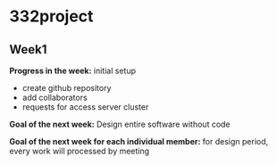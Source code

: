 # 332project

## Week1

**Progress in the week:** initial setup

- create github repository
- add collaborators
- requests for access server cluster

**Goal of the next week:** Design entire software without code

**Goal of the next week for each individual member:** for design period, every work will processed by meeting

